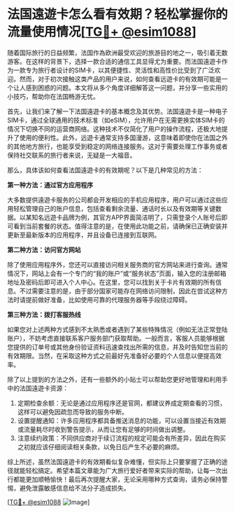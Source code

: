 # 法国遠遊卡怎么看有效期？轻松掌握你的流量使用情况[[TG💪+ @esim1088](https://t.me/s/esim1088)]

随着国际旅行的日益频繁，法国作為欧洲最受欢迎的旅游目的地之一，吸引着无数游客。在这样的背景下，选择一款合适的通信工具显得尤为重要。而法国遠遊卡作为一款专为旅行者设计的SIM卡，以其便捷性、灵活性和高性价比受到了广泛欢迎。然而，对于初次接触这类产品的用户来说，如何查看远遊卡的有效期可能是一个让人感到困惑的问题。本文将从多个角度详细解答这一问题，并分享一些实用的小技巧，帮助你在法国畅游无忧。

首先，让我们来了解一下法国遠遊卡的基本概念及其优势。法国遠遊卡是一种电子SIM卡，通过全球通用的技术标准（如eSIM），允许用户在无需更换实体SIM卡的情况下切换不同的运营商网络。这种技术不仅简化了用户的操作流程，还极大地提升了使用的便利性。此外，远遊卡通常支持多国漫游，这意味着即使你在法国之外的其他地方旅行，也能享受到稳定的网络连接服务。这对于需要处理工作事务或者保持社交联系的旅行者来说，无疑是一大福音。

那么，具体该如何查看法国遠遊卡的有效期呢？以下是几种常见的方法：

**第一种方法：通过官方应用程序**

大多数提供遠遊卡服务的公司都会开发相应的手机应用程序，用户可以通过这些应用轻松管理自己的账户信息，包括查看剩余流量、通话时长以及有效期等关键数据。以某知名远遊卡品牌为例，其官方APP界面简洁明了，只需登录个人账号后即可看到当前套餐的状态。值得注意的是，在使用此功能之前，请确保已正确安装并更新至最新版本的应用程序，并且设备已连接到互联网。

**第二种方法：访问官方网站**

除了使用应用程序外，您还可以直接访问相关服务商的官方网站来进行查询。通常情况下，网站上会有一个专门的“我的账户”或“服务状态”页面，输入您的注册邮箱地址及密码后即可进入个人中心。在这里，您可以找到关于卡片有效期的所有信息。不过需要注意的是，由于部分国家可能存在网络访问限制，因此在尝试这种方法时请提前做好准备，比如使用可靠的代理服务器等手段绕过障碍。

**第三种方法：拨打客服热线**

如果您对上述两种方式感到不太熟悉或者遇到了某些特殊情况（例如无法正常登陆账户），不妨考虑直接联系客户服务部门获取帮助。一般而言，客服人员能够根据您提供的订单号或其他身份验证资料迅速查找出所需的信息，并及时告知您当前的有效期限。当然，在采取这种方式之前最好先准备好必要的个人信息以便提高效率。

除了以上提到的方法之外，还有一些额外的小贴士可以帮助您更好地管理和利用手中的法国遠遊卡资源：

1. 定期检查余额：无论是通过应用程序还是官网，都建议养成定期查看的习惯，这样可以避免因疏忽而导致的服务中断。
2. 设置提醒通知：许多应用程序都具备推送消息的功能，可以设置当接近有效期或流量耗尽时收到警告提示，从而让您有足够的时间做出调整。
3. 注意续约政策：不同供应商对于续订流程的规定可能会有所差异，因此在购买之初就应该仔细阅读相关条款，以免日后产生不必要的麻烦。

综上所述，虽然法国遠遊卡的有效期看似复杂难懂，但实际上只要掌握了正确的途径就能轻松搞定。希望本篇文章能为广大旅行爱好者带来实际的帮助，让每一次出行都能更加顺畅愉快！最后再次提醒大家，无论采用哪种方式查询，请务必保持警惕，避免泄露敏感信息给不法分子造成损失。

[[TG💪+ @esim1088](https://t.me/s/esim1088) ![Image](https://i.postimg.cc/4NQfJmqS/Snipaste-2025-05-13-00-14-12.png)]